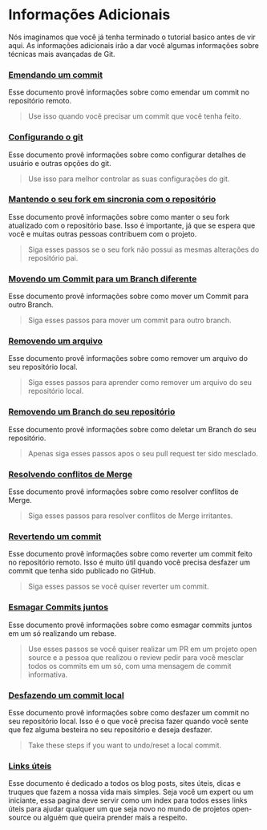 ﻿# Informações Adicionais

Nós imaginamos que você já tenha terminado o tutorial basico antes de vir aqui. As informações adicionais irão a dar você algumas informações sobre técnicas mais avançadas de Git.

### [Emendando um commit](../git_workflow_scenarios/amending-a-commit.md)
Esse documento provê informações sobre como emendar um commit no repositório remoto.
> Use isso quando você precisar um commit que você tenha feito.

### [Configurando o git](../git_workflow_scenarios/configuring-git.md)
Esse documento provê informações sobre como configurar detalhes de usuário e outras opções do git.
> Use isso para melhor controlar as suas configurações do git.

### [Mantendo o seu fork em sincronia com o repositório](../git_workflow_scenarios/keeping-your-fork-synced-with-this-repository.md)
Esse documento provê informações sobre como manter o seu fork atualizado com o repositório base. Isso é importante, já que se espera que você e muitas outras pessoas contribuem com o projeto.
> Siga esses passos se o seu fork não possui as mesmas alterações do repositório pai.

### [Movendo um Commit para um Branch diferente](../git_workflow_scenarios/moving-a-commit-to-a-different-branch.md)
Esse documento provê informações sobre como mover um Commit para outro Branch.
> Siga esses passos para mover um commit para outro branch.

### [Removendo um arquivo](../git_workflow_scenarios/removing-a-file.md)
Esse documento provê informações sobre como remover um arquivo do seu repositório local.
> Siga esses passos para aprender como remover um arquivo do seu repositório local.

### [Removendo um Branch do seu repositório](../git_workflow_scenarios/removing-branch-from-your-repository.md)
Esse documento provê informações sobre como deletar um Branch do seu repositório.
> Apenas siga esses passos apos o seu pull request ter sido mesclado.

### [Resolvendo conflitos de Merge](../git_workflow_scenarios/resolving-merge-conflicts.md)
Esse documento provê informações sobre como resolver conflitos de Merge.
> Siga esses passos para resolver conflitos de Merge irritantes.

### [Revertendo um commit](../git_workflow_scenarios/reverting-a-commit.md)
Esse documento provê informações sobre como reverter um commit feito no repositório remoto. Isso é muito útil quando você precisa desfazer um commit que tenha sido publicado no GitHub.
> Siga esses passos se você quiser reverter um commit.

### [Esmagar Commits juntos](../git_workflow_scenarios/squashing-commits.md)
Esse documento provê informações sobre como esmagar commits juntos em um só realizando um rebase.
> Use esses passos se você quiser realizar um PR em um projeto open source e a pessoa que realizou o review pedir para você mesclar todos os commits em um só, com uma mensagem de commit informativa.

### [Desfazendo um commit local](../git_workflow_scenarios/undoing-a-commit.md)
Esse documento provê informações sobre como desfazer um commit no seu repositório local. Isso é o que você precisa fazer quando você sente que fez alguma besteira no seu repositório e deseja desfazer.
> Take these steps if you want to undo/reset a local commit.

### [Links úteis](../git_workflow_scenarios/Useful-links-for-further-learning.md)
Esse documento é dedicado a todos os blog posts, sites úteis, dicas e truques que fazem a nossa vida mais simples. Seja você um expert ou um iniciante, essa pagina deve servir como um index para todos esses links úteis para ajudar qualquer um que seja novo no mundo de projetos open-source ou alguém que queira prender mais a respeito.
